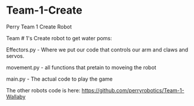 # Team-1-Create
Perry Team 1 Create Robot


Team # 1's Create robot to get water poms:

Effectors.py - Where we put our code that controls our arm and claws and servos.

movement.py - all functions that pretain to moveing the robot

main.py - The actual code to play the game

The other robots code is here: https://github.com/perryrobotics/Team-1-Wallaby
